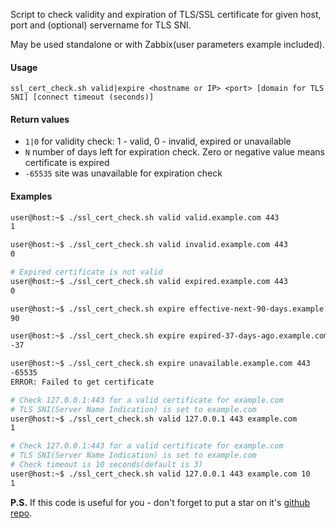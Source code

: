 Script to check validity and expiration of TLS/SSL certificate for given host, port and (optional) servername for TLS SNI.

May be used standalone or with Zabbix(user parameters example included).

#### Usage

`ssl_cert_check.sh valid|expire <hostname or IP> <port> [domain for TLS SNI] [connect timeout (seconds)]`

#### Return values

* `1|0`  for validity check: 1 - valid, 0 - invalid, expired or unavailable
* `N`  number of days left for expiration check. Zero or negative value means certificate is expired
* `-65535`  site was unavailable for expiration check

#### Examples

```bash
user@host:~$ ./ssl_cert_check.sh valid valid.example.com 443
1

user@host:~$ ./ssl_cert_check.sh valid invalid.example.com 443
0

# Expired certificate is not valid
user@host:~$ ./ssl_cert_check.sh valid expired.example.com 443
0

user@host:~$ ./ssl_cert_check.sh expire effective-next-90-days.example.com 443
90

user@host:~$ ./ssl_cert_check.sh expire expired-37-days-ago.example.com 443
-37

user@host:~$ ./ssl_cert_check.sh expire unavailable.example.com 443
-65535
ERROR: Failed to get certificate

# Check 127.0.0.1:443 for a valid certificate for example.com
# TLS SNI(Server Name Indication) is set to example.com
user@host:~$ ./ssl_cert_check.sh valid 127.0.0.1 443 example.com
1

# Check 127.0.0.1:443 for a valid certificate for example.com
# TLS SNI(Server Name Indication) is set to example.com
# Check timeout is 10 seconds(default is 3)
user@host:~$ ./ssl_cert_check.sh valid 127.0.0.1 443 example.com 10
1
```

**P.S.** If this code is useful for you - don't forget to put a star on it's [github repo](https://github.com/selivan/https-ssl-cert-check-zabbix).
